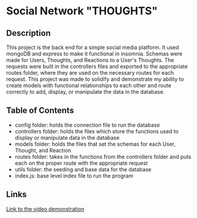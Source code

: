 # Social Network "THOUGHTS"

## Description

This project is the back end for a simple social media platform. It used mongoDB and express to make it functional in insomnia. Schemas were made for Users, Thoughts, and Reactions to a User's Thoughts. The requests were built in the controllers files and exported to the appropriate routes folder, where they are used on the necessary routes for each request. This project was made to solidify and demonstrate my ability to create models with functional relationships to each other and route correctly to add, display, or manipulate the data in the database.

## Table of Contents

- config folder: holds the connection file to run the database
- controllers folder: holds the files which store the functions used to display or manipulate data in the database
- models folder: holds the files that set the schemas for each User, Thought, and Reaction
- routes folder: takes in the functions from the controllers folder and puts each on the proper route with the appropriate request
- utils folder: the seeding and base data for the database
- index.js: base level index file to run the program

## Links

[Link to the video demonstration](https://drive.google.com/file/d/15U3laQ5aSB9dgaiKVleQThU5UfyvMkAg/view)
